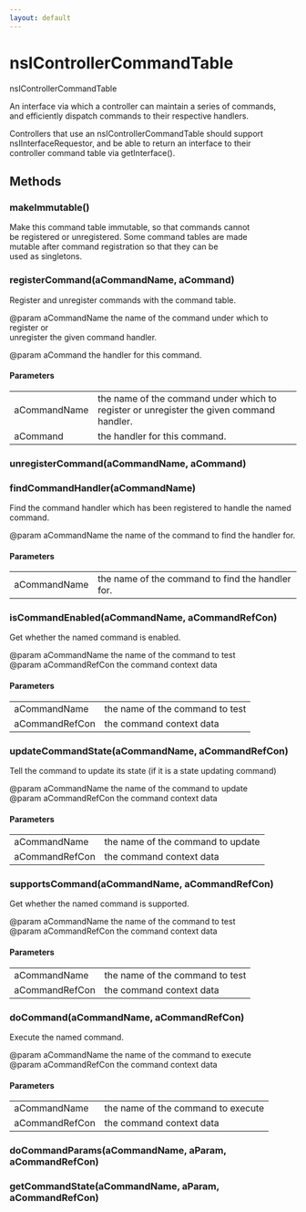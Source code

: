 ```yaml
---
layout: default
---
```


# nsIControllerCommandTable #
  
nsIControllerCommandTable  
  
An interface via which a controller can maintain a series of commands,  
and efficiently dispatch commands to their respective handlers.  
  
Controllers that use an nsIControllerCommandTable should support  
nsIInterfaceRequestor, and be able to return an interface to their  
controller command table via getInterface().  
  
  

## Methods ##

### makeImmutable() ###
  
Make this command table immutable, so that commands cannot  
be registered or unregistered. Some command tables are made  
mutable after command registration so that they can be   
used as singletons.  
  

### registerCommand(aCommandName, aCommand) ###
  
Register and unregister commands with the command table.  
  
@param aCommandName  the name of the command under which to register or  
                     unregister the given command handler.  
  
@param aCommand      the handler for this command.  
  

#### Parameters ####

<table>

<tr>
<td>aCommandName</td>
<td>the name of the command under which to register or  
                     unregister the given command handler.  
</td>
</tr>

<tr>
<td>aCommand</td>
<td>the handler for this command.  
</td>
</tr>

</table>

### unregisterCommand(aCommandName, aCommand) ###

### findCommandHandler(aCommandName) ###
  
Find the command handler which has been registered to handle the named command.  
  
@param aCommandName  the name of the command to find the handler for.  
  

#### Parameters ####

<table>

<tr>
<td>aCommandName</td>
<td>the name of the command to find the handler for.  
</td>
</tr>

</table>

### isCommandEnabled(aCommandName, aCommandRefCon) ###
  
Get whether the named command is enabled.  
  
@param aCommandName    the name of the command to test  
@param aCommandRefCon  the command context data  
  

#### Parameters ####

<table>

<tr>
<td>aCommandName</td>
<td>the name of the command to test  
</td>
</tr>

<tr>
<td>aCommandRefCon</td>
<td>the command context data  
</td>
</tr>

</table>

### updateCommandState(aCommandName, aCommandRefCon) ###
  
Tell the command to update its state (if it is a state updating command)  
  
@param aCommandName    the name of the command to update  
@param aCommandRefCon  the command context data  
  

#### Parameters ####

<table>

<tr>
<td>aCommandName</td>
<td>the name of the command to update  
</td>
</tr>

<tr>
<td>aCommandRefCon</td>
<td>the command context data  
</td>
</tr>

</table>

### supportsCommand(aCommandName, aCommandRefCon) ###
  
Get whether the named command is supported.  
  
@param aCommandName    the name of the command to test  
@param aCommandRefCon  the command context data  
  

#### Parameters ####

<table>

<tr>
<td>aCommandName</td>
<td>the name of the command to test  
</td>
</tr>

<tr>
<td>aCommandRefCon</td>
<td>the command context data  
</td>
</tr>

</table>

### doCommand(aCommandName, aCommandRefCon) ###
  
Execute the named command.  
  
@param aCommandName    the name of the command to execute  
@param aCommandRefCon  the command context data  
  

#### Parameters ####

<table>

<tr>
<td>aCommandName</td>
<td>the name of the command to execute  
</td>
</tr>

<tr>
<td>aCommandRefCon</td>
<td>the command context data  
</td>
</tr>

</table>

### doCommandParams(aCommandName, aParam, aCommandRefCon) ###

### getCommandState(aCommandName, aParam, aCommandRefCon) ###
